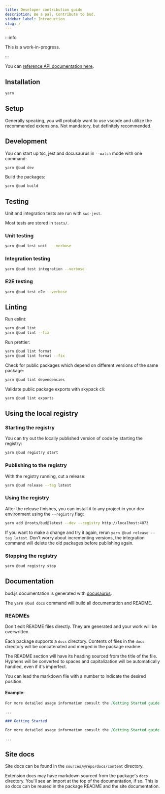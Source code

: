 ```yaml
---
title: Developer contribution guide
description: Be a pal. Contribute to bud.
sidebar_label: Introduction
slug: /
---
```


:::info

This is a work-in-progress.

:::

You can [reference API documentation here](https://bud.js.org/dev/api/).

## Installation

```sh
yarn
```

## Setup

Generally speaking, you will probably want to use vscode and utilize the recommended extensions. Not mandatory, but definitely recommended.

## Development

You can start up tsc, jest and docusaurus in `--watch` mode with one command:

```sh
yarn @bud dev
```

Build the packages:

```sh
yarn @bud build
```

## Testing

Unit and integration tests are run with `swc-jest`.

Most tests are stored in `tests/`.

### Unit testing

```sh
yarn @bud test unit  --verbose
```

### Integration testing

```sh
yarn @bud test integration --verbose
```

### E2E testing

```sh
yarn @bud test e2e --verbose
```

## Linting

Run eslint:

```sh
yarn @bud lint
yarn @bud lint --fix
```

Run prettier:

```sh
yarn @bud lint format
yarn @bud lint format --fix
```

Check for public packages which depend on different versions of the same package:

```sh
yarn @bud lint dependencies
```

Validate public package exports with skypack cli:

```sh
yarn @bud lint exports
```

## Using the local registry

### Starting the registry

You can try out the locally published version of code by starting the registry:

```sh
yarn @bud registry start
```

### Publishing to the registry

With the registry running, cut a release:

```sh
yarn @bud release --tag latest
```

### Using the registry

After the release finishes, you can install it to any project in your dev environment using the `--registry` flag:

```sh
yarn add @roots/bud@latest --dev --registry http://localhost:4873
```

If you want to make a change and try it again, rerun `yarn @bud release --tag latest`. Don't worry about incrementing versions, the integration command will delete the old packages before publishing again.

### Stopping the registry

```sh
yarn @bud registry stop
```

## Documentation

bud.js documentation is generated with [docusaurus](https://docusaurus.io/).

The `yarn @bud docs` command will build all documentation and README.

### READMEs

Don't edit README files directly. They are generated and your work will be overwritten.

Each package supports a `docs` directory. Contents of files in the `docs` directory will be concatenated and merged in the package readme.

The README section will have its heading sourced from the title of the file. Hyphens will be converted to spaces and capitalization will be automatically handled, even if it's imperfect.

You can lead the markdown file with a number to indicate the desired position.

#### Example:

```md title="./sources/@roots/bud/docs/01-getting-started.md"
For more detailed usage information consult the [Getting Started guide on bud.js.org](https://bud.js.org/guides/getting-started)
```

```md title="./sources/@roots/bud/README.md"
...

### Getting Started

For more detailed usage information consult the [Getting Started guide on bud.js.org](https://bud.js.org/guides/getting-started)

...
```

## Site docs

Site docs can be found in the `sources/@repo/docs/content` directory.

Extension docs may have markdown sourced from the package's `docs` directory. You'll see an import at the top of the documentation, if so. This is so docs can be reused in the package README and the site documentation.

